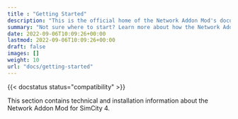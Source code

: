 ```yaml
---
title : "Getting Started"
description: "This is the official home of the Network Addon Mod's documentation."
summary: "Not sure where to start? Learn more about how the Network Addon Mod can be installed, frequently asked questions, its history and the people that made it happen."
date: 2022-09-06T10:09:26+00:00
lastmod: 2022-09-06T10:09:26+00:00
draft: false
images: []
weight: 10
url: "docs/getting-started"
---
```


{{< docstatus status="compatibility" >}}

This section contains technical and installation information about the Network Addon Mod for SimCity 4.
